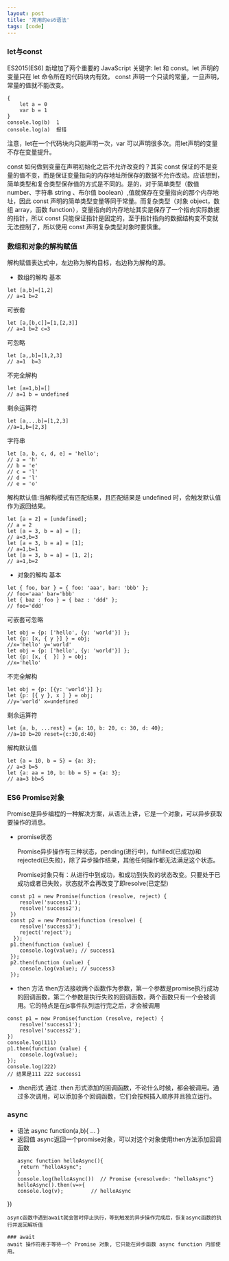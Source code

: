 ```yaml
---
layout: post
title: '常用的es6语法'
tags: [code]
---
```



### let与const
ES2015(ES6) 新增加了两个重要的 JavaScript 关键字: let 和 const。let 声明的变量只在 let 命令所在的代码块内有效。
const 声明一个只读的常量，一旦声明，常量的值就不能改变。
```
{
    let a = 0
    var b = 1
}
console.log(b)  1
console.log(a)  报错
```
注意，let在一个代码块内只能声明一次，var 可以声明很多次。用let声明的变量不存在变量提升。

const 如何做到变量在声明初始化之后不允许改变的？其实 const 保证的不是变量的值不变，而是保证变量指向的内存地址所保存的数据不允许改动。应该想到，简单类型和复合类型保存值的方式是不同的。是的，对于简单类型（数值 number、字符串 string 、布尔值 boolean）,值就保存在变量指向的那个内存地址，因此 const 声明的简单类型变量等同于常量。而复杂类型（对象 object，数组 array，函数 function），变量指向的内存地址其实是保存了一个指向实际数据的指针，所以 const 只能保证指针是固定的，至于指针指向的数据结构变不变就无法控制了，所以使用 const 声明复杂类型对象时要慎重。

### 数组和对象的解构赋值

解构赋值表达式中，左边称为解构目标，右边称为解构的源。

- 数组的解构
基本
```
let [a,b]=[1,2]
// a=1 b=2
```
可嵌套
```
let [a,[b,c]]=[1,[2,3]]
// a=1 b=2 c=3
```
可忽略
```
let [a,,b]=[1,2,3]
// a=1  b=3
```
不完全解构
```
let [a=1,b]=[]
// a=1 b = undefined
```
剩余运算符
```
let [a,...b]=[1,2,3]
//a=1,b=[2,3]
```
字符串
```
let [a, b, c, d, e] = 'hello';
// a = 'h'
// b = 'e'
// c = 'l'
// d = 'l'
// e = 'o'
```
解构默认值:当解构模式有匹配结果，且匹配结果是 undefined 时，会触发默认值作为返回结果。
```
let [a = 2] = [undefined]; 
// a = 2
let [a = 3, b = a] = [];   
// a=3,b=3
let [a = 3, b = a] = [1];   
// a=1,b=1
let [a = 3, b = a] = [1, 2]; 
// a=1,b=2
```
- 对象的解构
基本
```
let { foo, bar } = { foo: 'aaa', bar: 'bbb' };
// foo='aaa' bar='bbb'
let { baz : foo } = { baz : 'ddd' };
// foo='ddd'
```
可嵌套可忽略
```
let obj = {p: ['hello', {y: 'world'}] };
let {p: [x, { y }] } = obj;
//x='hello' y='world'
let obj = {p: ['hello', {y: 'world'}] };
let {p: [x, {  }] } = obj;
//x='hello'
```
不完全解构
```
let obj = {p: [{y: 'world'}] };
let {p: [{ y }, x ] } = obj;
//y='world' x=undefined
```
剩余运算符
```
let {a, b, ...rest} = {a: 10, b: 20, c: 30, d: 40};
//a=10 b=20 reset={c:30,d:40}
```
解构默认值
```
let {a = 10, b = 5} = {a: 3};
// a=3 b=5
let {a: aa = 10, b: bb = 5} = {a: 3};
// aa=3 bb=5
```

### ES6 Promise对象
Promise是异步编程的一种解决方案，从语法上讲，它是一个对象，可以异步获取要操作的消息。
- promise状态

   Promise异步操作有三种状态，pending(进行中)，fulfilled(已成功)和rejected(已失败)，除了异步操作结果，其他任何操作都无法满足这个状态。

   Promise对象只有：从进行中到成功，和成功到失败的状态改变。只要处于已成功或者已失败，状态就不会再改变了即resolve(已定型)
```
 const p1 = new Promise(function (resolve, reject) {
    resolve('success1');
    resolve('success2');
 })
 const p2 = new Promise(function (resolve) {
    resolve('success3');
    reject('reject');
  });
 p1.then(function (value) {
    console.log(value); // success1
 });
 p2.then(function (value) {
    console.log(value); // success3
 });
```
- then 方法
   then方法接收两个函数作为参数，第一个参数是promise执行成功的回调函数，第二个参数是执行失败的回调函数，两个函数只有一个会被调用。它的特点是在js事件队列运行完之后，才会被调用
```
const p1 = new Promise(function (resolve, reject) {
    resolve('success1');
    resolve('success2');
})
console.log(111)
p1.then(function (value) {
    console.log(value); 
});
console.log(222)
// 结果是111 222 success1
```
- .then形式
   通过 .then 形式添加的回调函数，不论什么时候，都会被调用。通过多次调用，可以添加多个回调函数，它们会按照插入顺序并且独立运行。

### async
- 语法
   async function(a,b){
    ...
   }
- 返回值
   async返回一个promise对象，可以对这个对象使用then方法添加回调函数
   ```
   async function helloAsync(){
    return "helloAsync";
  }
   console.log(helloAsync())  // Promise {<resolved>: "helloAsync"}
   helloAsync().then(v=>{
   console.log(v);         // helloAsync
})
   ```
   async函数中遇到await就会暂时停止执行，等到触发的异步操作完成后，恢复async函数的执行并返回解析值

### await
await 操作符用于等待一个 Promise 对象, 它只能在异步函数 async function 内部使用。